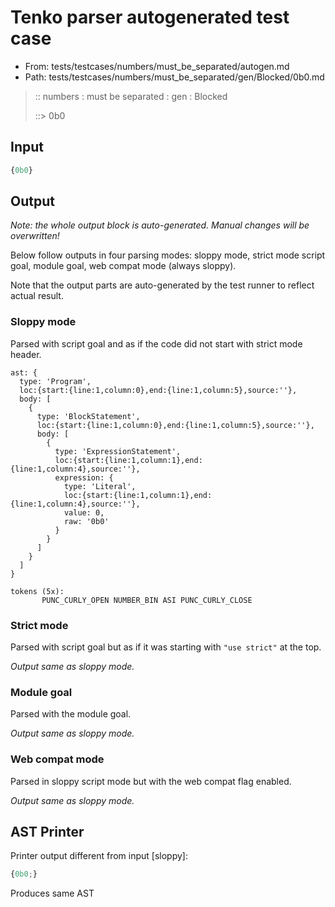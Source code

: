 # Tenko parser autogenerated test case

- From: tests/testcases/numbers/must_be_separated/autogen.md
- Path: tests/testcases/numbers/must_be_separated/gen/Blocked/0b0.md

> :: numbers : must be separated : gen : Blocked
>
> ::> 0b0

## Input


`````js
{0b0}
`````

## Output

_Note: the whole output block is auto-generated. Manual changes will be overwritten!_

Below follow outputs in four parsing modes: sloppy mode, strict mode script goal, module goal, web compat mode (always sloppy).

Note that the output parts are auto-generated by the test runner to reflect actual result.

### Sloppy mode

Parsed with script goal and as if the code did not start with strict mode header.

`````
ast: {
  type: 'Program',
  loc:{start:{line:1,column:0},end:{line:1,column:5},source:''},
  body: [
    {
      type: 'BlockStatement',
      loc:{start:{line:1,column:0},end:{line:1,column:5},source:''},
      body: [
        {
          type: 'ExpressionStatement',
          loc:{start:{line:1,column:1},end:{line:1,column:4},source:''},
          expression: {
            type: 'Literal',
            loc:{start:{line:1,column:1},end:{line:1,column:4},source:''},
            value: 0,
            raw: '0b0'
          }
        }
      ]
    }
  ]
}

tokens (5x):
       PUNC_CURLY_OPEN NUMBER_BIN ASI PUNC_CURLY_CLOSE
`````

### Strict mode

Parsed with script goal but as if it was starting with `"use strict"` at the top.

_Output same as sloppy mode._

### Module goal

Parsed with the module goal.

_Output same as sloppy mode._

### Web compat mode

Parsed in sloppy script mode but with the web compat flag enabled.

_Output same as sloppy mode._

## AST Printer

Printer output different from input [sloppy]:

````js
{0b0;}
````

Produces same AST
